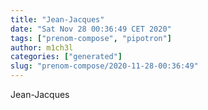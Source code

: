 ```yaml
---
title: "Jean-Jacques"
date: "Sat Nov 28 00:36:49 CET 2020"
tags: ["prenom-compose", "pipotron"]
author: m1ch3l
categories: ["generated"]
slug: "prenom-compose/2020-11-28-00:36:49"
---
```


Jean-Jacques
